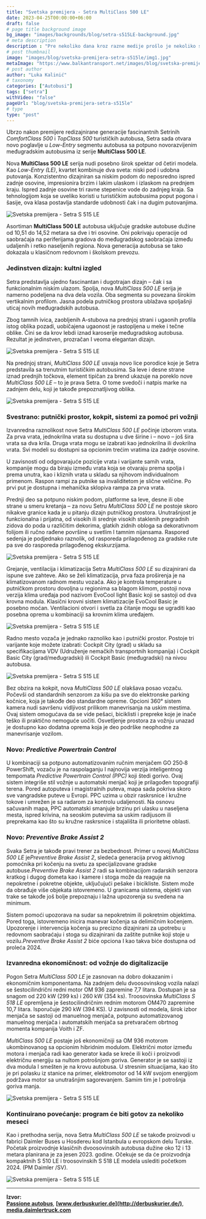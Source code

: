 ```yaml
---
title: "Svetska premijera - Setra MultiClass 500 LE"
date: 2023-04-25T00:00:00+06:00
draft: false
# page title background image
bg_image: "images/backgrounds/blog/setra-s515LE-background.jpg"
# meta description
description : "Pre nekoliko dana kroz razne medije prošlo je nekoliko slika prototipa koji je razvijao Daimler. Tajna je konačno otkrivena, predstavljena je nova Setra S 515 LE."
# post thumbnail
image: "images/blog/svetska-premijera-setra-s515le/img1.jpg"
metaImage: "https://www.balkantransport.net/images/blog/svetska-premijera-setra-s515le/img1.jpg"
# post author
author: "Luka Kalinić"
# taxonomy
categories: ["Autobusi"]
tags: ["setra"]
withVideo: "false"
pageUrl: "blog/svetska-premijera-setra-s515le"
# type
type: "post"
---
```


Ubrzo nakon premijere redizajnirane generacije fascinantnih Setrinih *ComfortClass 500* i *TopClass 500* turističkih autobusa, Setra sada otvara novo poglavlje u *Low-Entry* segmentu autobusa sa potpuno novorazvijenim međugradskim autobusima iz serije ****MultiClass 500 LE****.

Nova **MultiClass 500 LE** serija nudi posebno širok spektar od četiri modela. Kao *Low-Entry (LE)*, kvartet kombinuje dva sveta: niski pod i udobna putovanja. Konzistentno dizajniran sa niskim podom do neposredno ispred zadnje osovine, impresionira brzim i lakim ulaskom i izlaskom na prednjem kraju. Ispred zadnje osovine tri ravne stepenice vode do zadnjeg kraja. Sa tehnologijom koja se uveliko koristi u turističkim autobusima poput pogona i šasije, ova klasa postavlja standarde udobnosti čak i na dugim putovanjima.

![Svetska premijera - Setra S 515 LE](/images/blog/svetska-premijera-setra-s515le/img9.jpg "Svetska premijera - Setra S 515 LE")

Asortiman **MultiClass 500 LE** autobusa uključuje gradske autobuse dužine od 10,51 do 14,52 metara sa dve i tri osovine. Oni pokrivaju operacije od saobraćaja na periferijama gradova do međugradskog saobraćaja između udaljenih i retko naseljenih regiona. Nova generacija autobusa se tako dokazala u klasičnom redovnom i školskom prevozu.

### Jedinstven dizajn: kultni izgled

Setra predstavlja ujedno fascinantan i dugotrajan dizajn – čak i sa funkcionalnim niskim ulazom. Spolja, nova *MultiClass 500 LE* serija je namerno podeljena na dva dela vozila. Oba segmenta su povezana širokim vertikalnim profilom. Jasna podela putničkog prostora ublažava spoljašnji uticaj novih međugradskih autobusa.

Zbog tamnih ivica, zaobljenih A-stubova na prednjoj strani i ugaonih profila istog oblika pozadi, uobičajena ugaonost je rastopljena u meke i tečne oblike. Čini se da krov lebdi iznad karoserije međugradskog autobusa. Rezultat je jedinstven, prozračan I veoma elegantan dizajn.

![Svetska premijera - Setra S 515 LE](/images/blog/svetska-premijera-setra-s515le/img2.jpg "Svetska premijera - Setra S 515 LE")

Na prednjoj strani, *MultiClass 500 LE* usvaja novo lice porodice koje je Setra predstavila sa trenutnim turističkim autobusima. Sa leve i desne strane iznad prednjih točkova, element tipičan za brend ukazuje na poreklo nove *MultiClass 500 LE* – to je prava Setra. O tome svedoči i natpis marke na zadnjem delu, koji je takođe prepoznatljivog oblika.

![Svetska premijera - Setra S 515 LE](/images/blog/svetska-premijera-setra-s515le/img3.jpg "Svetska premijera - Setra S 515 LE")

### Svestrano: putnički prostor, kokpit, sistemi za pomoć pri vožnji

Izvanredna raznolikost nove Setra *MultiClass 500 LE* počinje izborom vrata. Za prva vrata, jednokrilna vrata su dostupna u dve širine i – novo – još šira vrata sa dva krila. Druga vrata mogu se izabrati kao jednokrilna ili dvokrilna vrata. Svi modeli su dostupni sa opcionim trećim vratima iza zadnje osovine.

U zavisnosti od odgovarajuće pozicije vrata i varijante samih vrata, kompanije mogu da biraju između vrata koja se otvaraju prema spolja i prema unutra, kao i kliznih vrata u skladu sa njihovom individualnom primenom. Raspon rampi za putnike sa invaliditetom je slične veličine. Po prvi put je dostupna i mehanička sklopiva rampa za prva vrata.

Prednji deo sa potpuno niskim podom, platforme sa leve, desne ili obe strane u smeru kretanja – za novu Setru *MultiClass 500 LE* ne postoje skoro nikakve granice kada je u pitanju dizajn putničkog prostora. Unutrašnjost je funkcionalna i prijatna, od visokih ili srednje visokih staklenih pregradnih zidova do poda u različitim dekorima, glatkih zidnih obloga sa dekorativnom folijom ili ručno rađene površine u svetlim I tamnim nijansama. Raspored sedenja je podjednako raznolik, od rasporeda prilagođenog za gradske rute pa sve do rasporeda prilagođenog ekskurzijama.

![Svetska premijera - Setra S 515 LE](/images/blog/svetska-premijera-setra-s515le/img4.jpg "Svetska premijera - Setra S 515 LE")

Grejanje, ventilacija i klimatizacija Setra *MultiClass 500 LE* su dizajnirani da ispune sve zahteve. Ako se želi klimatizacija, prva faza proširenja je na klimatizovanom radnom mestu vozača. Ako je kontrola temperature u putničkom prostoru dovoljna u regionima sa blagom klimom, postoji nova verzija klima uređaja pod nazivom EvoCool light Basic koji se sastoji od dva krovna modula. Klasični krovni sistem klimatizacije EvoCool Basic je posebno moćan. Ventilacioni otvori i svetla za čitanje mogu se ugraditi kao posebna oprema u kombinaciji sa krovnim klima uređajem.

![Svetska premijera - Setra S 515 LE](/images/blog/svetska-premijera-setra-s515le/img5.jpg "Svetska premijera - Setra S 515 LE")

Radno mesto vozača je jednako raznoliko kao i putnički prostor. Postoje tri varijante koje možete izabrati: Cockpit City (grad) u skladu sa specifikacijama VDV (Udruženje nemačkih transportnih kompanija) i Cockpit Basic City (grad/međugradski) ili Cockpit Basic (međugradski) na nivou autobusa.

![Svetska premijera - Setra S 515 LE](/images/blog/svetska-premijera-setra-s515le/img6.jpg "Svetska premijera - Setra S 515 LE")

Bez obzira na kokpit, nova *MultiClass 500 LE* olakšava posao vozaču. Počevši od standardnih senzorom za kišu pa sve do elektronske parking kočnice, koja je takođe deo standardne opreme. Opcioni 360° sistem kamera nudi savršenu vidljivost prilikom manevrisanja na uskim mestima. Ovaj sistem omogućava da se vide pešaci, biciklisti i prepreke koje je inače teško ili praktično nemoguće uočiti. Osvetljenje prostora za vožnju unazad je dostupno kao dodatna oprema koja je deo podrške neophodne za manevrisanje vozilom.

### Novo: *Predictive Powertrain Control*

U kombinaciji sa potpuno automatizovanim ručnim menjačem GO 250‑8 PowerShift, vozaču je na raspolaganju I najnovija verzija inteligentnog tempomata *Predictive Powertrain Control (PPC)* koji štedi gorivo. Ovaj sistem integriše stil vožnje u automatski menjač koji je prilagođen topografiji terena. Pored autoputeva i magistralnih puteva, mapa sada pokriva skoro sve vangradske puteve u Evropi. PPC uzima u obzir raskrsnice i kružne tokove i umrežen je sa radarom za kontrolu udaljenosti. Na osnovu sačuvanih mapa, PPC automatski smanjuje brzinu pri ulasku u naseljena mesta, ispred krivina, na seoskim putevima sa uskim radijusom ili preprekama kao što su kružne raskrsnice i stajališta ili prioritetne oblasti.

### Novo: *Preventive Brake Assist 2*

Svaka Setra je takođe pravi trener za bezbednost. Primer u novoj *MultiClass 500 LE* je*Preventive Brake Assist 2*, sledeća generacija prvog aktivnog pomoćnika pri kočenju na svetu za specijalizovane gradske autobuse.*Preventive Brake Assist 2* radi sa kombinacijom radarskih senzora kratkog i dugog dometa kao i kamere i stoga može da reaguje na nepokretne i pokretne objekte, uključujući pešake i bicikliste. Sistem može da obrađuje više objekata istovremeno. U granicama sistema, objekti van trake se takođe još bolje prepoznaju i lažna upozorenja su svedena na minimum.

Sistem pomoći upozorava na sudar sa nepokretnim ili pokretnim objektima. Pored toga, istovremeno inicira manevar kočenja sa delimičnim kočenjem. Upozorenje i intervencija kočenja su precizno dizajnirani za upotrebu u redovnom saobraćaju i stoga su dizajnirani da zaštite putnike koji stoje u vozilu.*Preventive Brake Assist 2* biće opciona I kao takva biće dostupna od proleća 2024.

### Izvanredna ekonomičnost: od vožnje do digitalizacije

Pogon Setra *MultiClass 500 LE* je zasnovan na dobro dokazanim i ekonomičnim komponentama. Na zadnjem delu dvoosovinskog vozila nalazi se šestocilindrični redni motor OM 936 zapremine 7,7 litara. Dostupan je sa snagom od 220 kW (299 ks) i 260 kW (354 ks). Troosovinska *MultiClass S 518 LE* opremljena je šestocilindričnim rednim motorom OM470 zapremine 10,7 litara. Isporučuje 290 kW (394 KS). U zavisnosti od modela, širok izbor menjača se sastoji od manuelnog menjača, potpuno automatizovanog manuelnog menjača i automatskih menjača sa pretvaračem obrtnog momenta kompanija Voith i ZF.

*MultiClass 500 LE* postaje još ekonomičniji sa OM 936 motorom ukombinovanog sa opcionim hibridnim modulom. Električni motor između motora i menjača radi kao generator kada se kreće ili koči i proizvodi električnu energiju sa nultom potrošnjom goriva. Generator je se sastoji iz dva modula I smešten je na krovu autobusa. U stresnim situacijama, kao što je pri polasku iz stanice na primer, elektromotor od 14 kW svojom energijom podržava motor sa unutrašnjim sagorevanjem. Samim tim je I potrošnja goriva manja.

![Svetska premijera - Setra S 515 LE](/images/blog/svetska-premijera-setra-s515le/img8.jpg "Svetska premijera - Setra S 515 LE")

### Kontinuirano povećanje: program će biti gotov za nekoliko meseci

Kao i prethodna serija, nova Setra *MultiClass 500 LE* se takođe proizvodi u fabrici Daimler Buses u Hosdereu kod Istanbula u evropskom delu Turske. Početak proizvodnje klasičnih dvoosovinskih autobusa dužine oko 12 i 13 metara planirana je za jesen 2023. godine. Očekuje se da će proizvodnja kompaktnih S 510 LE i troosovinskih S 518 LE modela uslediti početkom 2024. (PM Daimler /SV).

![Svetska premijera - Setra S 515 LE](/images/blog/svetska-premijera-setra-s515le/img7.jpg "Svetska premijera - Setra S 515 LE")

---

**Izvor:**\
**[Passione autobus](https://www.facebook.com/marcodecicco82?mibextid=LQQJ4d)**, 
**[www.derbuskurier.de](http://derbuskurier.de/)**, 
**[media.daimlertruck.com](https://media.daimlertruck.com)**